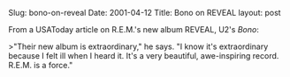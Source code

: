 Slug: bono-on-reveal
Date: 2001-04-12
Title: Bono on REVEAL
layout: post

From a USAToday article on R.E.M.&#39;s new album REVEAL, U2&#39;s <cite>Bono</cite>:

&gt;&quot;Their new album is extraordinary,&quot; he says. &quot;I know it&#39;s extraordinary because I felt ill when I heard it. It&#39;s a very beautiful, awe-inspiring record. R.E.M. is a force.&quot;

